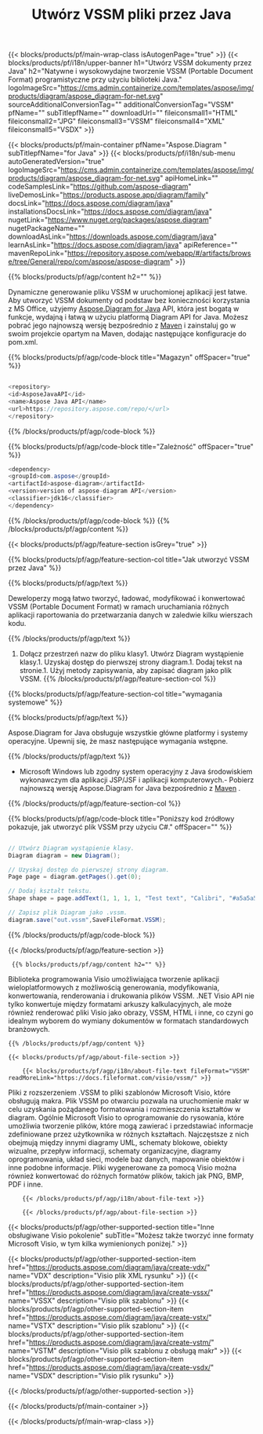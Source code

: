 ﻿---
title: Utwórz VSSM pliki przez Java 
url: /pl/java/create-vssm/ 
description: Java Przykładowy kod do generowania VSSM dokumentów. Użyj tego kodu do tworzenia VSSM plików w ramach Java na komputerze lub aplikacji internetowej.
---
{{< blocks/products/pf/main-wrap-class isAutogenPage="true" >}}
{{< blocks/products/pf/i18n/upper-banner h1="Utwórz VSSM dokumenty przez Java" h2="Natywne i wysokowydajne tworzenie VSSM (Portable Document Format) programistyczne przy użyciu biblioteki Java." logoImageSrc="https://cms.admin.containerize.com/templates/aspose/img/products/diagram/aspose_diagram-for-net.svg" sourceAdditionalConversionTag="" additionalConversionTag="VSSM" pfName="" subTitlepfName="" downloadUrl="" fileiconsmall1="HTML" fileiconsmall2="JPG" fileiconsmall3="VSSM" fileiconsmall4="XML" fileiconsmall5="VSDX" >}}

{{< blocks/products/pf/main-container pfName="Aspose.Diagram " subTitlepfName="for Java" >}}
{{< blocks/products/pf/i18n/sub-menu autoGeneratedVersion="true" logoImageSrc="https://cms.admin.containerize.com/templates/aspose/img/products/diagram/aspose_diagram-for-net.svg" apiHomeLink="" codeSamplesLink="https://github.com/aspose-diagram" liveDemosLink="https://products.aspose.app/diagram/family" docsLink="https://docs.aspose.com/diagram/java" installationsDocsLink="https://docs.aspose.com/diagram/java" nugetLink="https://www.nuget.org/packages/aspose.diagram" nugetPackageName="" downloadAsLink="https://downloads.aspose.com/diagram/java" learnAsLink="https://docs.aspose.com/diagram/java" apiReference="" mavenRepoLink="https://repository.aspose.com/webapp/#/artifacts/browse/tree/General/repo/com/aspose/aspose-diagram" >}}

{{% blocks/products/pf/agp/content h2="" %}}

 Dynamiczne generowanie pliku VSSM w uruchomionej aplikacji jest łatwe. Aby utworzyć VSSM dokumenty od podstaw bez konieczności korzystania z MS Office, użyjemy
 [Aspose.Diagram for Java](https://products.aspose.com/diagram/java) 
 API, która jest bogatą w funkcje, wydajną i łatwą w użyciu platformą Diagram API for Java. Możesz pobrać jego najnowszą wersję bezpośrednio z
 [Maven](https://repository.aspose.com/webapp/#/artifacts/browse/tree/General/repo/com/aspose/aspose-diagram) 
 i zainstaluj go w swoim projekcie opartym na Maven, dodając następujące konfiguracje do pom.xml.

{{% blocks/products/pf/agp/code-block title="Magazyn" offSpacer="true" %}}

```cs

<repository>
<id>AsposeJavaAPI</id>
<name>Aspose Java API</name>
<url>https://repository.aspose.com/repo/</url>
</repository>


```

{{% /blocks/products/pf/agp/code-block %}}

{{% blocks/products/pf/agp/code-block title="Zależność" offSpacer="true" %}}

```cs
<dependency>
<groupId>com.aspose</groupId>
<artifactId>aspose-diagram</artifactId>
<version>version of aspose-diagram API</version>
<classifier>jdk16</classifier>
</dependency>


```

{{% /blocks/products/pf/agp/code-block %}}
{{% /blocks/products/pf/agp/content %}}

{{< blocks/products/pf/agp/feature-section isGrey="true" >}}

{{% blocks/products/pf/agp/feature-section-col title="Jak utworzyć VSSM przez Java" %}}

{{% blocks/products/pf/agp/text %}}

 Deweloperzy mogą łatwo tworzyć, ładować, modyfikować i konwertować VSSM (Portable Document Format) w ramach uruchamiania różnych aplikacji raportowania do przetwarzania danych w zaledwie kilku wierszach kodu.

{{% /blocks/products/pf/agp/text %}}

1. Dołącz przestrzeń nazw do pliku klasy1. Utwórz Diagram wystąpienie klasy.1. Uzyskaj dostęp do pierwszej strony diagram.1. Dodaj tekst na stronie.1. Użyj metody zapisywania, aby zapisać diagram jako plik VSSM.
{{% /blocks/products/pf/agp/feature-section-col %}}

{{% blocks/products/pf/agp/feature-section-col title="wymagania systemowe" %}}

{{% blocks/products/pf/agp/text %}}

 Aspose.Diagram for Java obsługuje wszystkie główne platformy i systemy operacyjne. Upewnij się, że masz następujące wymagania wstępne.

{{% /blocks/products/pf/agp/text %}}

- Microsoft Windows lub zgodny system operacyjny z Java środowiskiem wykonawczym dla aplikacji JSP/JSF i aplikacji komputerowych.- Pobierz najnowszą wersję Aspose.Diagram for Java bezpośrednio z [Maven](https://repository.aspose.com/webapp/#/artifacts/browse/tree/General/repo/com/aspose/aspose-diagram)  .

{{% /blocks/products/pf/agp/feature-section-col %}}

{{% blocks/products/pf/agp/code-block title="Poniższy kod źródłowy pokazuje, jak utworzyć plik VSSM przy użyciu C#." offSpacer="" %}}

```cs

// Utwórz Diagram wystąpienie klasy.
Diagram diagram = new Diagram();

// Uzyskaj dostęp do pierwszej strony diagram.
Page page = diagram.getPages().get(0);

// Dodaj kształt tekstu.
Shape shape = page.addText(1, 1, 1, 1, "Test text", "Calibri", "#a5a5a5", 0.25);

// Zapisz plik Diagram jako .vssm.
diagram.save("out.vssm",SaveFileFormat.VSSM);


```

{{% /blocks/products/pf/agp/code-block %}}

{{< /blocks/products/pf/agp/feature-section >}}

<!-- aboutfile Starts -->

     
     {{% blocks/products/pf/agp/content h2="" %}}

 Biblioteka programowania Visio umożliwiająca tworzenie aplikacji wieloplatformowych z możliwością generowania, modyfikowania, konwertowania, renderowania i drukowania plików VSSM. .NET Visio API nie tylko konwertuje między formatami arkuszy kalkulacyjnych, ale może również renderować pliki Visio jako obrazy, VSSM, HTML i inne, co czyni go idealnym wyborem do wymiany dokumentów w formatach standardowych branżowych.

    {{% /blocks/products/pf/agp/content %}}

    {{< blocks/products/pf/agp/about-file-section >}}

        {{< blocks/products/pf/agp/i18n/about-file-text fileFormat="VSSM" readMoreLink="https://docs.fileformat.com/visio/vssm/" >}}
Pliki z rozszerzeniem .VSSM to pliki szablonów Microsoft Visio, które obsługują makra. Plik VSSM po otwarciu pozwala na uruchomienie makr w celu uzyskania pożądanego formatowania i rozmieszczenia kształtów w diagram. Ogólnie Microsoft Visio to oprogramowanie do rysowania, które umożliwia tworzenie plików, które mogą zawierać i przedstawiać informacje zdefiniowane przez użytkownika w różnych kształtach. Najczęstsze z nich obejmują między innymi diagramy UML, schematy blokowe, obiekty wizualne, przepływ informacji, schematy organizacyjne, diagramy oprogramowania, układ sieci, modele baz danych, mapowanie obiektów i inne podobne informacje. Pliki wygenerowane za pomocą Visio można również konwertować do różnych formatów plików, takich jak PNG, BMP, PDF i inne. 

        {{< /blocks/products/pf/agp/i18n/about-file-text >}}

        {{< /blocks/products/pf/agp/about-file-section >}}

          

<!-- aboutfile Ends -->

{{< blocks/products/pf/agp/other-supported-section title="Inne obsługiwane Visio pokolenie" subTitle="Możesz także tworzyć inne formaty Microsoft Visio, w tym kilka wymienionych poniżej." >}}

{{< blocks/products/pf/agp/other-supported-section-item href="https://products.aspose.com/diagram/java/create-vdx/" name="VDX" description="Visio plik XML rysunku" >}} 
{{< blocks/products/pf/agp/other-supported-section-item href="https://products.aspose.com/diagram/java/create-vssx/" name="VSSX" description="Visio plik szablonu" >}}
{{< blocks/products/pf/agp/other-supported-section-item href="https://products.aspose.com/diagram/java/create-vstx/" name="VSTX" description="Visio plik szablonu" >}}
{{< blocks/products/pf/agp/other-supported-section-item href="https://products.aspose.com/diagram/java/create-vstm/" name="VSTM" description="Visio plik szablonu z obsługą makr" >}}
{{< blocks/products/pf/agp/other-supported-section-item href="https://products.aspose.com/diagram/java/create-vsdx/" name="VSDX" description="Visio plik rysunku" >}}

{{< /blocks/products/pf/agp/other-supported-section >}}

{{< /blocks/products/pf/main-container >}}
    
{{< /blocks/products/pf/main-wrap-class >}}

